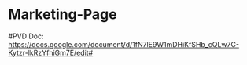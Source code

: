 # Marketing-Page

#PVD Doc: https://docs.google.com/document/d/1fN7lE9W1mDHiKfSHb_cQLw7C-Kytzr-lkRzYfhiGm7E/edit#
